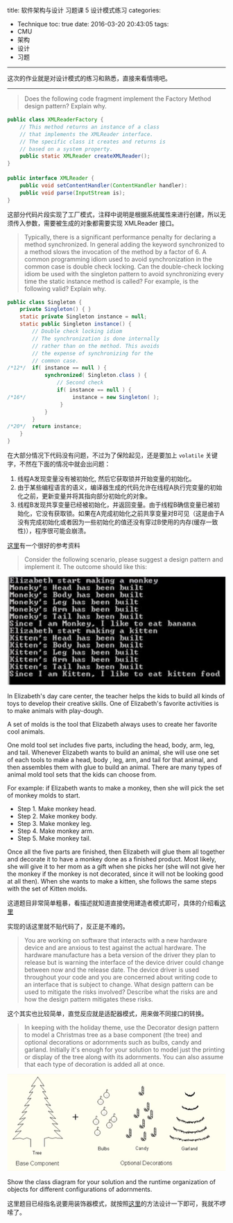 title: 软件架构与设计 习题课 5 设计模式练习
categories:
- Technique
toc: true
date: 2016-03-20 20:43:05
tags:
- CMU
- 架构
- 设计
- 习题
---

这次的作业就是对设计模式的练习和熟悉，直接来看情境吧。

<!-- more -->

---

> Does the following code fragment implement the Factory Method design pattern? Explain why.

```java
public class XMLReaderFactory {
    // This method returns an instance of a class
    // that implements the XMLReader interface.
    // The specific class it creates and returns is
    // based on a system property.
    public static XMLReader createXMLReader();
}

public interface XMLReader {
    public void setContentHandler(ContentHandler handler):
    public void parse(InputStream is);
}
```

这部分代码片段实现了工厂模式，注释中说明是根据系统属性来进行创建，所以无须传入参数，需要被生成的对象都需要实现 XMLReader 接口。

> Typically, there is a significant performance penalty for declaring a method synchronized. In general adding the keyword synchronized to a method slows the invocation of the method by a factor of 6. A common programming idiom used to avoid synchronization in the common case is double check locking. Can the double-check locking idiom be used with the singleton pattern to avoid synchronizing every time the static instance method is called? For example, is the following valid? Explain why.

```java
public class Singleton {
    private Singleton() { }
    static private Singleton instance = null;
    static public Singleton instance() {
        // Double check locking idiom
        // The synchronization is done internally 
        // rather than on the method. This avoids
        // the expense of synchronizing for the
        // common case.
/*12*/  if( instance == null ) {
            synchronized( Singleton.class ) {
                // Second check
                if( instance == null ) {
/*16*/               instance = new Singleton( );
                 }
            }
        }
/*20*/  return instance;
    }
}
```

在大部分情况下代码没有问题，不过为了保险起见，还是要加上 `volatile` 关键字，不然在下面的情况中就会出问题：

1.	线程A发现变量没有被初始化, 然后它获取锁并开始变量的初始化。
2.	由于某些编程语言的语义，编译器生成的代码允许在线程A执行完变量的初始化之前，更新变量并将其指向部分初始化的对象。
3.	线程B发现共享变量已经被初始化，并返回变量。由于线程B确信变量已被初始化，它没有获取锁。如果在A完成初始化之前共享变量对B可见（这是由于A没有完成初始化或者因为一些初始化的值还没有穿过B使用的内存(缓存一致性)），程序很可能会崩溃。

[这里](https://zh.wikipedia.org/wiki/%E5%8F%8C%E9%87%8D%E6%A3%80%E6%9F%A5%E9%94%81%E5%AE%9A%E6%A8%A1%E5%BC%8F)有一个很好的参考资料

> Consider the following scenario, please suggest a design pattern and implement it. The outcome should like this:

![](/images/14585221758261.jpg)

In Elizabeth's day care center, the teacher helps the kids to build all kinds of toys to develop their creative skills. One of Elizabeth's favorite activities is to make animals with play-dough.

A set of molds is the tool that Elizabeth always uses to create her favorite cool animals.

One mold tool set includes five parts, including the head, body, arm, leg, and tail. Whenever Elizabeth wants to build an animal, she will use one set of each tools to make a head, body , leg, arm, and tail for that animal, and then assembles them with glue to build an animal. There are many types of animal mold tool sets that the kids can choose from.

For example: if Elizabeth wants to make a monkey, then she will pick the set of monkey molds to start.

+ Step 1. Make monkey head.
+ Step 2. Make monkey body.
+ Step 3. Make monkey leg.
+ Step 4. Make monkey arm.
+ Step 5. Make monkey tail.

Once all the five parts are finished, then Elizabeth will glue them all together and decorate it to have a monkey done as a finished product. Most likely, she will give it to her mom as a gift when she picks her (she will not give her the monkey if the monkey is not decorated, since it will not be looking good at all then). When she wants to make a kitten, she follows the same steps with the set of Kitten molds.

这道题目非常简单粗暴，看描述就知道直接使用建造者模式即可，具体的介绍看[这里](http://www.runoob.com/design-pattern/builder-pattern.html)

实现的话这里就不贴代码了，反正是不难的。

> You are working on software that interacts with a new hardware device and are anxious to test against the actual hardware. The hardware manufacture has a beta version of the driver they plan to release but is warning the interface of the device driver could change between now and the release date. The device driver is used throughout your code and you are concerned about writing code to an interface that is subject to change. What design pattern can be used to mitigate the risks involved? Describe what the risks are and how the design pattern mitigates these risks.

这个其实也比较简单，直觉反应就是适配器模式，用来做不同接口的转换。

> In keeping with the holiday theme, use the Decorator design pattern to model a Christmas tree as a base component (the tree) and optional decorations or adornments such as bulbs, candy and garland. Initially it's enough for your solution to model just the printing or display of the tree along with its adornments. You can also assume that each type of decoration is added all at once.

![](/images/14585236303062.jpg)

Show the class diagram for your solution and the runtime organization of objects for different configurations of adornments.

这里题目已经指名说要用装饰器模式，就按照[这里](http://www.runoob.com/design-pattern/decorator-pattern.html)的方法设计一下即可，我就不啰嗦了。

